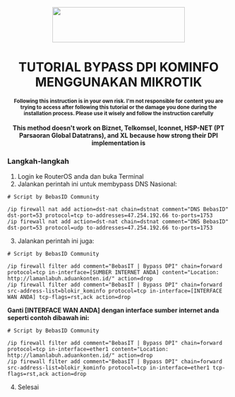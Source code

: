<p align="center">
  <img src="https://user-images.githubusercontent.com/115700386/234646779-cf6c4264-4e8d-4aba-aa19-40f088b3e825.png" width="300px" height="80px">
</p>

<h1 align="center">TUTORIAL BYPASS DPI KOMINFO MENGGUNAKAN MIKROTIK</h1>

<p align="center">
  <b><sup>Following this instruction is in your own risk. I'm not responsible for content you are trying to access after following this tutorial or the damage you done during the installation process. Please use it wisely and follow the instruction carefully</sup></b><br><br>
  <b>This method doesn't work on Biznet, Telkomsel, Iconnet, HSP-NET (PT Parsaoran Global Datatrans), and XL because how strong their DPI implementation is</b>
</p>

### Langkah-langkah

1. Login ke RouterOS anda dan buka Terminal
2. Jalankan perintah ini untuk membypass DNS Nasional:
```
# Script by BebasID Community

/ip firewall nat add action=dst-nat chain=dstnat comment="DNS BebasID" dst-port=53 protocol=tcp to-addresses=47.254.192.66 to-ports=1753
/ip firewall nat add action=dst-nat chain=dstnat comment="DNS BebasID" dst-port=53 protocol=udp to-addresses=47.254.192.66 to-ports=1753
```
3. Jalankan perintah ini juga:
```
# Script by BebasID Community

/ip firewall filter add comment="BebasIT | Bypass DPI" chain=forward protocol=tcp in-interface=[SUMBER INTERNET ANDA] content="Location: http://lamanlabuh.aduankonten.id/" action=drop
/ip firewall filter add comment="BebasIT | Bypass DPI" chain=forward src-address-list=blokir_kominfo protocol=tcp in-interface=[INTERFACE WAN ANDA] tcp-flags=rst,ack action=drop
```
<b>Ganti [INTERFACE WAN ANDA] dengan interface sumber internet anda seperti contoh dibawah ini:</b>
```
# Script by BebasID Community

/ip firewall filter add comment="BebasIT | Bypass DPI" chain=forward protocol=tcp in-interface=ether1 content="Location: http://lamanlabuh.aduankonten.id/" action=drop
/ip firewall filter add comment="BebasIT | Bypass DPI" chain=forward src-address-list=blokir_kominfo protocol=tcp in-interface=ether1 tcp-flags=rst,ack action=drop
```

4. Selesai
